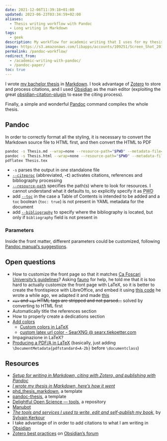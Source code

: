 ```yaml
---
date: 2021-12-06T11:39:18+01:00
updated: 2023-06-23T03:34:59+02:00
aliases:
  - Thesis writing workflow with Pandoc
  - Long writing in Markdown
tags:
  - geek
description: My workflow for academic writing that I uses for my thesis, based on Pandoc, and using Markdown, Zotero, and Obsidian.
image: https://s3.amazonaws.com/libapps/accounts/109251/Screen_Shot_2017-01-06_at_4.18.48_PM.png
permalink: /pandoc-workflow/
redirect_from:
  - /academic-writing-with-pandoc/
  - /pandoc-paper/
toc: true
---
```

I wrote [my bachelor thesis](Computer%20Sciences%20Are%20Social%20Sciences.md) in [Markdown](https://en.wikipedia.org/wiki/Markdown 'Markdown in Wikipedia'). I took advantage of [Zotero](https://zotero.org 'Zotero official website') to store and process citations, and I used [Obsidian](https://obsidian.md 'Obsidian official website') as the main editor (exploiting the great [obsidian-citation-plugin](https://github.com/hans/obsidian-citation-plugin 'obsidian-citation-plugin on GitHub') to ease the citing process).

Finally, a simple and wonderful [Pandoc](Pandoc.md) command compiles the whole thesis.

## Pandoc

In order to correctly format all the styling, it is necessary to convert the Markdown source file to HTML first, and then convert the HTML to PDF

```bash
pandoc -s Thesis.md --wrap=none --resource-path="$PWD" --metadata-file=Thesis.yml -C -o Thesis.html &&\
pandoc -s Thesis.html --wrap=none --resource-path="$PWD" --metadata-file=Thesis.yml -C -o Thesis.tex &&\
pdflatex Thesis.tex
```

- `-s` parses the output in one standalone file
- [`--citeproc`](https://pandoc.org/MANUAL.html#option--citeproc '--citeproc in Pandoc’s User Manual') (abbreviated, **`-C`**) activates citations, references and bibliography processing
- [`--resource-path`](https://pandoc.org/MANUAL.html#option--resource-path '--resource-path in Pandoc’s User Manual') specifies the path(s) where to look for resources. I cannot understand what it defaults to, so explicitly specify it as <abbr title='present working directory'>PWD</abbr>
- add [`--toc`](https://pandoc.org/MANUAL.html#option--toc '--toc in Pandoc’s User Manual') in the case a Table of Contents is intended to be added and a `toc` boolean (`toc: true`) is not present in YAML metadata for the document
- add [`--bibliography`](https://pandoc.org/MANUAL.html#option--bibliography '--bibliography in Pandoc’s User Manual') to specify where the bibliography is located, but only if `bibliography` field is not present in

### Parameters

Inside the front matter, different parameters could be customized, following [Pandoc manual’s suggestions](https://pandoc.org/MANUAL.html#variables-for-latex '“Variables for LaTeX” in Pandoc manual').

## Open questions

- How to customize the front page so that it matches [Ca Foscari University’s guidelines](https://unive.it/pag/8751)? Asking [fauno](https://0xacab.org/fauno 'fauno’s profile') for help, he told me that it is too hard to actually customize the front page with LaTeX, so it is better to create the frontispiece with LibreOffice, and embed it using [this code](https://0xacab.org/utopias-piratas/utopia.partidopirata.com.ar/-/blob/develop/_layouts/header.tex#L68-77 'a few lines from a layout file of utopia.partidopirata.com.ar') he wrote a while ago, we adapted it and made [this](https://cloud.tommi.space/s/WbZgpLjbgm5Zo96 'thesis_frontispiece.tex')
- ~~`<u>` and `<q>` HTML tags are stripped and not parsed…~~ solved by converting to HTML first
- Automatically title the references section
- How to properly create a dedications section
- [Add colors](https://pandoc.org/MANUAL.html#links)
	- [Custom colors in LaTeX](https://tex.stackexchange.com/questions/436528/setting-all-links-in-hyperref-package-to-a-custom-color 'Setting all links in hyperref package to a custom color')
	- [custom latex url color - SearXNG @ searx.tiekoetter.com](https://searx.tiekoetter.com/search?q=custom+latex+url+color&category_general=on&language=en-US&time_range=&safesearch=0&theme=simple)
 - Impaginazione in LaTeX?
 - [Producing a PDF/A in LaTeX](https://tex.stackexchange.com/questions/655521/how-to-produce-pdf-a-and-pdf-x-in-2022 'pdfx - How to produce PDF/A and PDF/X in 2022? - TeX - LaTeX Stack Exchange') (basically, just adding `\DocumentMetadata{pdfstandard=A-2b}` before `\documentclass`)

## Resources

- <cite>[Setup for writing in Markdown, citing with Zotero, and publishing with Pandoc](https://www.simonlindgren.com/notes/2019/11/15/setup-for-writing-in-markdown-citing-with-zotero-and-publishing-with-pandoc 'Setup for writing in Markdown, citing with Zotero, and publishing with Pandoc')</cite>
- <cite>[I wrote my thesis in Markdown, here’s how it went](https://medium.com/@krzysztofczarnecki/i-wrote-my-thesis-in-markdown-heres-how-it-went-3f60140dfe65 'I wrote my thesis in Markdown, here’s how it went')</cite>
- [phd_thesis_markdown](https://github.com/tompollard/phd_thesis_markdown 'phd_thesis_markdown repository on GitHub'), a template
- [pandoc-thesis](https://github.com/cagix/pandoc-thesis 'pandoc-thesis repository on GitHub'), a template
- [Delightful Open Science — tools](https://codeberg.org/teaserbot-labs/delightful-open-science#user-content-tools 'easerbot-labs/delightful-open-science: Curated list of resources, organizations and free software that are supporting the field of open science.'), a repository
- [Manubot](https://manubot.org 'Manubot')
- <cite>[The tools and services I used to write, edit and self-publish my book](https://kerkour.com/book-self-publishing-pandoc/ 'The tools and services I used to write, edit and self-publish my book')</cite>, by [Sylvain Kerkour](https://kerkour.com/ 'Sylvain Kerkour’s personal website')
- I take advantage of in order to add citations to what I am writing in [Obsidian](https://obsidian.md 'Obsidian')
- [Zotero best practices](https://forum.obsidian.md/t/zotero-best-practices/ 'Zotero best practices') on [Obsidian’s forum](https://forum.obsisian.md 'Obsidian Community Forum')
